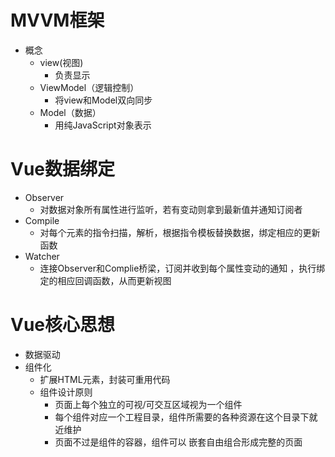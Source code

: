 # MVVM框架

* 概念
  * view(视图)
    * 负责显示
  * ViewModel（逻辑控制）
    * 将view和Model双向同步
  * Model（数据）
    * 用纯JavaScript对象表示 

# Vue数据绑定

* Observer
  * 对数据对象所有属性进行监听，若有变动则拿到最新值并通知订阅者
* Compile
  * 对每个元素的指令扫描，解析，根据指令模板替换数据，绑定相应的更新函数
* Watcher
  * 连接Observer和Complie桥梁，订阅并收到每个属性变动的通知 ，执行绑定的相应回调函数，从而更新视图

# Vue核心思想

* 数据驱动
* 组件化
  * 扩展HTML元素，封装可重用代码
  * 组件设计原则
    * 页面上每个独立的可视/可交互区域视为一个组件
    * 每个组件对应一个工程目录，组件所需要的各种资源在这个目录下就近维护
    * 页面不过是组件的容器，组件可以 嵌套自由组合形成完整的页面